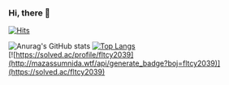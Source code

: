 ### Hi, there 👋
[![Hits](https://hits.seeyoufarm.com/api/count/incr/badge.svg?url=https%3A%2F%2Fgithub.com%2Fsio2whocodes&count_bg=%237797B2&title_bg=%236FC3D9&icon=&icon_color=%23E7E7E7&title=hits&edge_flat=false)](https://hits.seeyoufarm.com)

![Anurag's GitHub stats](https://github-readme-stats.vercel.app/api?username=sio2whocodes&count_private=true&theme=nord&hide=issues)
[![Top Langs](https://github-readme-stats.vercel.app/api/top-langs/?username=sio2whocodes&theme=nord)](https://github.com/anuraghazra/github-readme-stats)   
[![https://solved.ac/profile/fltcy2039](http://mazassumnida.wtf/api/generate_badge?boj=fltcy2039)](https://solved.ac/fltcy2039)

                                                                                                                               
   
<!--
**sio2whocodes/sio2whocodes** is a ✨ _special_ ✨ repository because its `README.md` (this file) appears on your GitHub profile.

Here are some ideas to get you started:

- 🔭 I’m currently working on ...
- 🌱 I’m currently learning ...
- 👯 I’m looking to collaborate on ...
- 🤔 I’m looking for help with ...
- 💬 Ask me about ...
- 📫 How to reach me: ...
- 😄 Pronouns: ...
- ⚡ Fun fact: ...
-->
